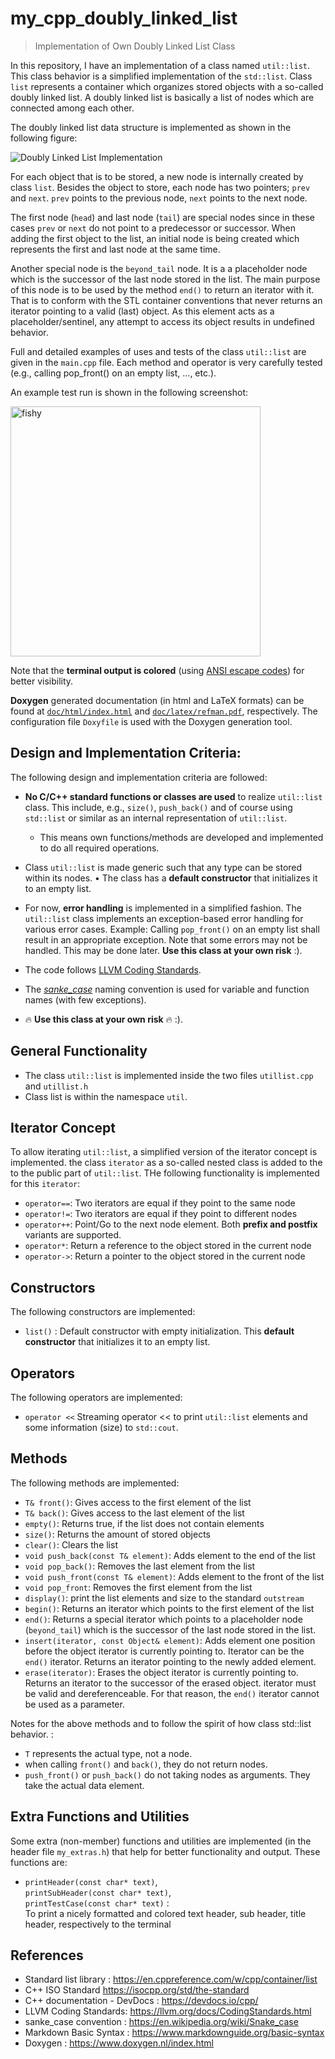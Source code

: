 # my_cpp_doubly_linked_list
> Implementation of Own Doubly Linked List Class
 
 In this repository, I have an implementation of a class named `util::list`. This class behavior is a simplified implementation of the `std::list`. Class `list` represents a container which organizes stored objects with a so-called doubly linked list. A doubly linked list is basically a list of nodes which are connected among each other.

 The doubly linked list data structure is implemented as shown in the following figure:

<img src="doc/figures/DoublyLinkedList.png" alt="Doubly Linked List Implementation" >

For each object that is to be stored, a new node is internally created by class `list`. Besides the object to store, each node has two pointers; `prev` and `next`. `prev` points to the previous node, `next` points to the next node.

The first node (`head`) and last node (`tail`) are special nodes since in these cases `prev` or `next` do not point to a predecessor or successor. When adding the first object to the list, an initial node is being created which represents the first and last node at the same time.

Another special node is the `beyond_tail` node. It is a a placeholder node which is the successor of the last node stored in the list. The main purpose of this node is to be used by the method `end()` to return an iterator with it. That is to conform with the STL container conventions that never returns an iterator pointing to a valid (last) object. As this element acts as a placeholder/sentinel, any attempt to access its object results in undefined behavior.


Full and detailed examples of uses and tests of the class `util::list` are given in the `main.cpp` file. Each method and operator is very carefully tested (e.g., calling pop_front() on an empty list, ..., etc.).

An example test run is shown in the following screenshot:

<img src="doc/figures/screenshot.png" alt="fishy" width="400px">

Note that the **terminal output is colored** (using [ANSI escape codes](https://en.wikipedia.org/wiki/ANSI_escape_code)) for better visibility.


**Doxygen** generated documentation (in html and LaTeX formats) can be found at [`doc/html/index.html`](doc/html/index.html) and [`doc/latex/refman.pdf`](doc/latex/refman.pdf), respectively. The configuration file `Doxyfile` is used with the Doxygen generation tool.


## Design and Implementation Criteria:
The following design and implementation criteria are followed:
* **No C/C++ standard functions or classes are used** to realize `util::list` class. This include, e.g., `size()`, `push_back()` and of course using `std::list` or similar as an internal representation of `util::list`.
  * This means own functions/methods are developed and implemented to do all required operations.
*  Class `util::list` is made generic such that any type can be stored within its nodes.
• The class has a **default constructor** that initializes it to an empty list.
* For now, **error handling** is implemented in a simplified fashion. The `util::list` class implements an exception-based error handling for various error cases. Example: Calling `pop_front()` on an empty list shall result in an appropriate exception. Note that some errors may not be handled. This may be done later. **Use this class at your own risk** :).
* The code follows [LLVM Coding Standards](https://llvm.org/docs/CodingStandards.html).
* The *[sanke_case](https://en.wikipedia.org/wiki/Snake_case)* naming convention is used for variable and function names (with few exceptions).

* :fire: **Use this class at your own risk** :fire: :).

 ## General Functionality
* The class `util::list` is implemented inside the two files `utillist.cpp` and `utillist.h`
* Class list is within the namespace `util`.


## Iterator Concept
To allow iterating `util::list`, a simplified version of the iterator concept is implemented. the class `iterator` as a so-called nested class is added to the to the public part of `util::list`. THe following functionality is implemented for this `iterator`:

* `operator==`: Two iterators are equal if they point to the same node
* `operator!=`: Two iterators are equal if they point to different nodes
* `operator++`: Point/Go to the next node element. Both **prefix and postfix** variants are supported.
* `operator*`: Return a reference to the object stored in the current node
* `operator->`: Return a pointer to the object stored in the current node


## Constructors
The following constructors are implemented:
* `list()` : Default constructor with empty initialization. This **default constructor** that initializes it to an empty list.

## Operators
The following operators are implemented:
* `operator <<` Streaming operator << to print `util::list` elements and some information (size) to `std::cout`.

## Methods
The following methods are implemented:

* `T& front()`: Gives access to the first element of the list
* `T& back()`: Gives access to the last element of the list
* `empty()`: Returns true, if the list does not contain elements
* `size()`: Returns the amount of stored objects
* `clear()`: Clears the list
* `void push_back(const T& element)`: Adds element to the end of the list
* `void pop_back()`: Removes the last element from the list
* `void push_front(const T& element)`: Adds element to the front of the list
* `void pop_front`:  Removes the first element from the list
* `display()`: print the list elements and size to the standard `outstream`
* `begin()`: Returns an iterator which points to the first element of the list
* `end()`: Returns a special iterator which points to a placeholder node (`beyond_tail`) which is the successor of the last node stored in the list.
* `insert(iterator, const Object& element)`: Adds element one position before the object iterator is currently pointing to. Iterator can be the `end()` iterator. Returns an iterator pointing to the newly added element.
* `erase(iterator)`: Erases the object iterator is currently pointing to. Returns an iterator to the successor of the erased object. iterator must be valid and dereferenceable. For that reason, the `end()` iterator cannot be used as a parameter.


Notes for the above methods and to follow the spirit of how class std::list behavior.
:
* `T` represents the actual type, not a node.
* when calling `front()` and `back()`, they do not return nodes. 
* `push_front()` or `push_back()` do not taking nodes as arguments. They take the actual data element.



## Extra Functions and Utilities
Some extra (non-member) functions and utilities are implemented (in the header file `my_extras.h`) that help for better functionality and output. These functions are:

* `printHeader(const char* text)`,\
  `printSubHeader(const char* text)`,\
  `printTestCase(const char* text)` : \
  To print a nicely formatted and colored text header, sub header, title header, respectively to the terminal



## References
* Standard list library : https://en.cppreference.com/w/cpp/container/list
* C++ ISO Standard https://isocpp.org/std/the-standard
* C++ documentation - DevDocs : https://devdocs.io/cpp/
* LLVM Coding Standards: https://llvm.org/docs/CodingStandards.html
* sanke_case convention : https://en.wikipedia.org/wiki/Snake_case
* Markdown Basic Syntax : https://www.markdownguide.org/basic-syntax
* Doxygen : https://www.doxygen.nl/index.html